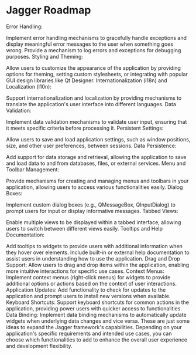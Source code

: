 # Jagger Roadmap

Error Handling:

Implement error handling mechanisms to gracefully handle exceptions and display meaningful error messages to the user when something goes wrong.
Provide a mechanism to log errors and exceptions for debugging purposes.
Styling and Theming:

Allow users to customize the appearance of the application by providing options for theming, setting custom stylesheets, or integrating with popular GUI design libraries like Qt Designer.
Internationalization (i18n) and Localization (l10n):

Support internationalization and localization by providing mechanisms to translate the application's user interface into different languages.
Data Validation:

Implement data validation mechanisms to validate user input, ensuring that it meets specific criteria before processing it.
Persistent Settings:

Allow users to save and load application settings, such as window positions, size, and other user preferences, between sessions.
Data Persistence:

Add support for data storage and retrieval, allowing the application to save and load data to and from databases, files, or external services.
Menu and Toolbar Management:

Provide mechanisms for creating and managing menus and toolbars in your application, allowing users to access various functionalities easily.
Dialog Boxes:

Implement custom dialog boxes (e.g., QMessageBox, QInputDialog) to prompt users for input or display informative messages.
Tabbed Views:

Enable multiple views to be displayed within a tabbed interface, allowing users to switch between different views easily.
Tooltips and Help Documentation:

Add tooltips to widgets to provide users with additional information when they hover over elements.
Include built-in or external help documentation to assist users in understanding how to use the application.
Drag and Drop Support:
Allow users to drag and drop items within the application, enabling more intuitive interactions for specific use cases.
Context Menus:
Implement context menus (right-click menus) for widgets to provide additional options or actions based on the context of user interactions.
Application Updates:
Add functionality to check for updates to the application and prompt users to install new versions when available.
Keyboard Shortcuts:
Support keyboard shortcuts for common actions in the application, providing power users with quicker access to functionalities.
Data Binding:
Implement data binding mechanisms to automatically update widgets when underlying data changes and vice versa.
These are just some ideas to expand the Jagger framework's capabilities. Depending on your application's specific requirements and intended use cases, you can choose which functionalities to add to enhance the overall user experience and development flexibility.